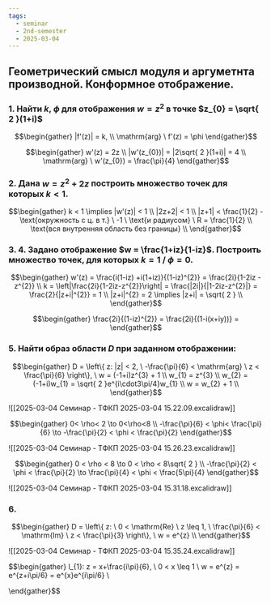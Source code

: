 ```yaml
---
tags:
  - seminar
  - 2nd-semester
  - 2025-03-04
---
```

## Геометрический смысл модуля и аргуметнта производной. Конформное отображение.

### 1. Найти $k$, $\phi$ для отображения $w = z^{2}$ в точке $z_{0} = \sqrt{ 2 }(1+i)$

$$\begin{gather}
|f'(z)| = k, \\
\mathrm{arg} \ f'(z) = \phi
\end{gather}$$

$$\begin{gather}
w'(z) = 2z \\
|w'(z_{0})| = |2\sqrt{ 2 }(1+i)| = 4 \\
\mathrm{arg} \ w'(z_{0}) = \frac{\pi}{4}
\end{gather}$$

### 2. Дана $w = z^{2}+2z$ построить множество точек для которых $k < 1$.

$$\begin{gather}
k < 1 \implies |w'(z)| < 1 \\
|2z+2| < 1 \\
|z+1| < \frac{1}{2} - \text{окружность с ц. в т.} \ -1 \ \text{и радиусом} \ R = \frac{1}{2} \\
\text{вся внутренняя область без границы} \\
\end{gather}$$

### 3. 4. Задано отображение $w = \frac{1+iz}{1-iz}$. Построить множество точек, для которых $k = 1$ / $\phi = 0$.

$$\begin{gather}
w'(z) = \frac{i(1-iz) +i(1+iz)}{(1-iz)^{2}} = \frac{2i}{1-2iz -z^{2}} \\
k = \left|\frac{2i}{1-2iz-z^{2}}\right| = \frac{|2i|}{|1-2iz-z^{2}|} = \frac{2}{|z+i|^{2}} = 1 \\
|z+i|^{2} = 2 \implies |z+i| = \sqrt{ 2 } \\
\end{gather}$$

$$\begin{gather}
\frac{2i}{(1-iz)^{2}} = \frac{2i}{(1-i(x+iy))} = 
\end{gather}$$

### 5. Найти образ области $D$ при заданном отображении:

$$\begin{gather}
D = \left\{  z: |z| < 2, \ -\frac{\pi}{6} < \mathrm{arg} \ z < \frac{\pi}{6}  \right\}, \ w = (-1+i)z^{3} + 1 \\
w_{1} = z^{3} \\
w_{2} = (-1+i)w_{1} = \sqrt{ 2 }e^{i\cdot3\pi/4}w_{1} \\
w = w_{2} + 1 \\
\end{gather}$$

![[2025-03-04 Семинар - ТФКП 2025-03-04 15.22.09.excalidraw]]

$$\begin{gather}
0< \rho< 2 \to 0<\rho<8 \\
-\frac{\pi}{6} < \phi< \frac{\pi}{6} \to -\frac{\pi}{2} < \phi < \frac{\pi}{2}
\end{gather}$$

![[2025-03-04 Семинар - ТФКП 2025-03-04 15.26.23.excalidraw]]

$$\begin{gather}
0 < \rho < 8 \to 0 < \rho < 8\sqrt{ 2 } \\
-\frac{\pi}{2} < \phi < \frac{\pi}{2} \to \frac{\pi}{4} < \phi < \frac{5\pi}{4}
\end{gather}$$

![[2025-03-04 Семинар - ТФКП 2025-03-04 15.31.18.excalidraw]]

### 6. 

$$\begin{gather}
D = \left\{  z: \ 0 < \mathrm{Re} \ z \leq 1, \ \frac{\pi}{6} < \mathrm{Im} \ z < \frac{\pi}{3}  \right\}, \ w = e^{z} \\
\end{gather}$$

![[2025-03-04 Семинар - ТФКП 2025-03-04 15.35.24.excalidraw]]

$$\begin{gather}
l_{1}: z = x+\frac{i\pi}{6}, \ 0 < x \leq 1 \\
w = e^{z} = e^{z+i\pi/6} = e^{x}e^{i\pi/6} \\

\end{gather}$$